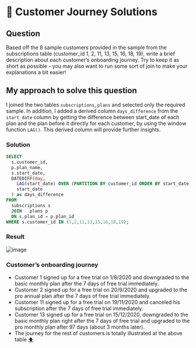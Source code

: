 # 🚶 Customer Journey Solutions

## Question
Based off the 8 sample customers provided in the sample from the subscriptions table (customer_id 1, 2, 11, 13, 15, 16, 18, 19), 
write a brief description about each customer’s onboarding journey. Try to keep it as short as possible - you may also want to run 
some sort of join to make your explanations a bit easier!


## My approach to solve this question
I joined the two tables `subscriptions`, `plans` and selected only the required sample. In addition, I added a derived column `days_difference` 
from the `start_date` column by getting the difference between start_date of each plan and the plan before it directly for each customer, 
by using the window function `LAG()`. This derived column will provide further insights.

### Solution
```sql
SELECT 
  s.customer_id,
  p.plan_name,
  s.start_date,
  DATEDIFF(day, 
    LAG(start_date) OVER (PARTITION BY customer_id ORDER BY start_date), 
    start_date
  ) as days_difference
FROM  
  subscriptions s
  JOIN   plans p
  ON s.plan_id = p.plan_id
WHERE s.customer_id IN (1,2,11,13,15,16,18,19);
```
### Result
![image](https://user-images.githubusercontent.com/36075516/169678298-f250db1b-affa-4417-9f57-22922c64e6b1.png)

### Customer’s onboarding journey
- Customer 1 signed up for a free trial on 1/8/2020 and downgraded to the basic monthly plan after the 7 days of free trial immediately.
- Customer 2 signed up for a free trial on 20/9/2020 and upgraded to the pro annual plan after the 7 days of free trial immediately.
- Customer 11 signed up for a free trial on 19/11/2020 and canceled his subscription after the 7 days of free trial immediately.
- Customer 13 signed up for a free trial on 15/12/2020, downgraded to the basic monthly plan right after the 7 days of free trial 
and upgraded to the pro monthly plan after 97 days (about 3 months later).
- The journey for the rest of customers is totally illustrated at the above table [⬆️](#result)
